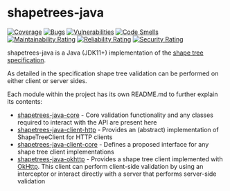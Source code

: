 # shapetrees-java

[![Coverage](https://sonarcloud.io/api/project_badges/measure?project=xformativ_shapetrees-java&metric=coverage&token=648f4f007e540678a04a39c974cdf0046567acec)](https://sonarcloud.io/dashboard?id=xformativ_shapetrees-java)
[![Bugs](https://sonarcloud.io/api/project_badges/measure?project=xformativ_shapetrees-java&metric=bugs&token=648f4f007e540678a04a39c974cdf0046567acec)](https://sonarcloud.io/dashboard?id=xformativ_shapetrees-java)
[![Vulnerabilities](https://sonarcloud.io/api/project_badges/measure?project=xformativ_shapetrees-java&metric=vulnerabilities&token=648f4f007e540678a04a39c974cdf0046567acec)](https://sonarcloud.io/dashboard?id=xformativ_shapetrees-java)
[![Code Smells](https://sonarcloud.io/api/project_badges/measure?project=xformativ_shapetrees-java&metric=code_smells&token=648f4f007e540678a04a39c974cdf0046567acec)](https://sonarcloud.io/dashboard?id=xformativ_shapetrees-java)
[![Maintainability Rating](https://sonarcloud.io/api/project_badges/measure?project=xformativ_shapetrees-java&metric=sqale_rating&token=648f4f007e540678a04a39c974cdf0046567acec)](https://sonarcloud.io/dashboard?id=xformativ_shapetrees-java)
[![Reliability Rating](https://sonarcloud.io/api/project_badges/measure?project=xformativ_shapetrees-java&metric=reliability_rating&token=648f4f007e540678a04a39c974cdf0046567acec)](https://sonarcloud.io/dashboard?id=xformativ_shapetrees-java)
[![Security Rating](https://sonarcloud.io/api/project_badges/measure?project=xformativ_shapetrees-java&metric=security_rating&token=648f4f007e540678a04a39c974cdf0046567acec)](https://sonarcloud.io/dashboard?id=xformativ_shapetrees-java)

shapetrees-java is a Java (JDK11+) implementation of the [shape tree specification](https://shapetrees.org/TR/specification/index.html).

As detailed in the specification shape tree validation can be performed on either client or server sides.

Each module within the project has its own README.md to further explain its contents:
 * [shapetrees-java-core](shapetrees-java-core/README.md) - Core validation functionality and any classes required
   to interact with the API are present here
* [shapetrees-java-client-http](shapetrees-java-client-http/README.md) - Provides an (abstract) implementation of ShapeTreeClient for HTTP clients
* [shapetrees-java-client-core](shapetrees-java-client-core/README.md) - Defines a proposed interface for any shape
   tree client implementations
 * [shapetrees-java-okhttp](shapetrees-java-okhttp/README.md) - Provides a shape tree client implemented
   with [OkHttp](https://github.com/square/okhttp/).  This client can perform client-side
   validation by using an interceptor or interact directly with a server that performs server-side validation

